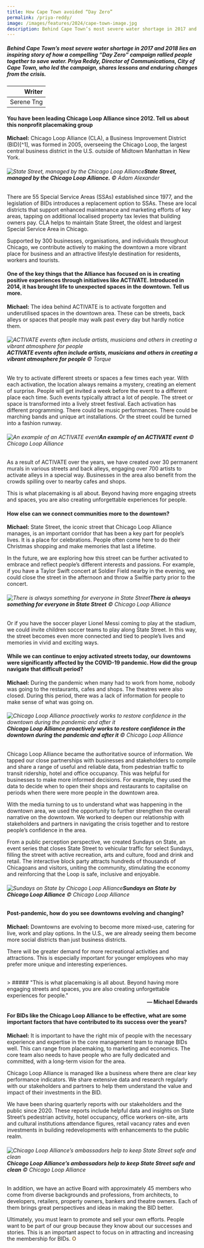 ```yaml
---
title: How Cape Town avoided “Day Zero” 
permalink: /priya-reddy/
image: /images/features/2024/cape-town-image.jpg
description: Behind Cape Town’s most severe water shortage in 2017 and 2018 lies an inspiring story of how a compelling “Day Zero” campaign rallied people together to save water. Priya Reddy, Director of Communications, City of Cape Town, who led the campaign, shares lessons and enduring changes from the crisis. 
---
```


##### Behind Cape Town’s most severe water shortage in 2017 and 2018 lies an inspiring story of how a compelling “Day Zero” campaign rallied people together to save water. Priya Reddy, Director of Communications, City of Cape Town, who led the campaign, shares lessons and enduring changes from the crisis.  

| Writer |
| ---: |
| Serene Tng | 

#### **You have been leading Chicago Loop Alliance since 2012. Tell us about this nonprofit placemaking group**

**Michael:** Chicago Loop Alliance (CLA), a Business Improvement District (BID)[^1], was formed in 2005, overseeing the Chicago Loop, the largest central business district in the U.S. outside of Midtown Manhattan in New York. 

###### ![State Street, managed by the Chicago Loop Alliance](/images/features/2024/state-street.jpg/)**State Street, managed by the Chicago Loop Alliance.** © Adam Alexander

There are 55 Special Service Areas (SSAs) established since 1977, and the legislation of BIDs introduces a replacement option to SSAs. These are local districts that support enhanced maintenance and marketing efforts of key areas, tapping on additional localised property tax levies that building owners pay. CLA helps to maintain State Street, the oldest and largest Special Service Area in Chicago.

Supported by 300 businesses, organisations, and individuals throughout Chicago, we contribute actively to making the downtown a more vibrant place for business and an attractive lifestyle destination for residents, workers and tourists.

#### **One of the key things that the Alliance has focused on is in creating positive experiences through initiatives like ACTIVATE. Introduced in 2014, it has brought life to unexpected spaces in the downtown. Tell us more.**

**Michael:**  The idea behind ACTIVATE is to activate forgotten and underutilised spaces in the downtown area. These can be streets, back alleys or spaces that people may walk past every day but hardly notice them. 

###### ![ACTIVATE events often include artists, musicians and others in creating a vibrant atmosphere for people](/images/features/2024/activate.jpg/)**ACTIVATE events often include artists, musicians and others in creating a vibrant atmosphere for people** ©  Torque

We try to activate different streets or spaces a few times each year. With each activation, the location always remains a mystery, creating an element of surprise. People will get invited a week before the event to a different place each time. Such events typically attract a lot of people. The street or space is transformed into a lively street festival. Each activation has different programming. There could be music performances. There could be marching bands and unique art installations. Or the street could be turned into a fashion runway. 

###### ![An example of an ACTIVATE event](/images/features/2024/activate2.jpg/)**An example of an ACTIVATE event** © Chicago Loop Alliance

As a result of ACTIVATE over the years, we have created over 30 permanent murals in various streets and back alleys, engaging over 700 artists to activate alleys in a special way. Businesses in the area also benefit from the crowds spilling over to nearby cafes and shops. 

This is what placemaking is all about. Beyond having more engaging streets and spaces, you are also creating unforgettable experiences for people. 

#### **How else can we connect communities more to the downtown?**

**Michael:** State Street, the iconic street that Chicago Loop Alliance manages, is an important corridor that has been a key part for people’s lives. It is a place for celebrations. People often come here to do their Christmas shopping and make memories that last a lifetime. 

In the future, we are exploring how this street can be further activated to embrace and reflect people’s different interests and passions. For example, if you have a Taylor Swift concert at Soldier Field nearby in the evening, we could close the street in the afternoon and throw a Swiftie party prior to the concert.  

###### ![There is always something for everyone in State Street](/images/features/2024/state-street2.jpg/)**There is always something for everyone in State Street** © Chicago Loop Alliance

Or if you have the soccer player Lionel Messi coming to play at the stadium, we could invite children soccer teams to play along State Street. In this way, the street becomes even more connected and tied to people’s lives and memories in vivid and exciting ways.  

#### **While we can continue to enjoy activated streets today, our downtowns were significantly affected by the COVID-19 pandemic. How did the group navigate that difficult period?**

**Michael:** During the pandemic when many had to work from home, nobody was going to the restaurants, cafes and shops. The theatres were also closed. During this period, there was a lack of information for people to make sense of what was going on. 

###### ![Chicago Loop Alliance proactively works to restore confidence in the downtown during the pandemic and after it](/images/features/2024/restore.jpg/)**Chicago Loop Alliance proactively works to restore confidence in the downtown during the pandemic and after it** © Chicago Loop Alliance

Chicago Loop Alliance became the authoritative source of information. We tapped our close partnerships with businesses and stakeholders to compile and share a range of useful and reliable data, from pedestrian traffic to transit ridership, hotel and office occupancy. This was helpful for businesses to make more informed decisions. For example, they used the data to decide when to open their shops and restaurants to capitalise on periods when there were more people in the downtown area. 

With the media turning to us to understand what was happening in the downtown area, we used the opportunity to further strengthen the overall narrative on the downtown. We worked to deepen our relationship with stakeholders and partners in navigating the crisis together and to restore people’s confidence in the area. 

From a public perception perspective, we created Sundays on State, an event series that closes State Street to vehicular traffic for select Sundays, filling the street with active recreation, arts and culture, food and drink and retail. The interactive block party attracts hundreds of thousands of Chicagoans and visitors, uniting the community, stimulating the economy and reinforcing that the Loop is safe, inclusive and enjoyable. 

###### ![Sundays on State by Chicago Loop Alliance](/images/features/2024/sundays.jpg/)**Sundays on State by Chicago Loop Alliance** © Chicago Loop Alliance

#### **Post-pandemic, how do you see downtowns evolving and changing?**

**Michael:** Downtowns are evolving to become more mixed-use, catering for live, work and play options. In the U.S., we are already seeing them become more social districts than just business districts. 

There will be greater demand for more recreational activities and attractions. This is especially important for younger employees who may prefer more unique and interesting experiences. 

<br>
> ##### "This is what placemaking is all about. Beyond having more engaging streets and spaces, you are also creating unforgettable experiences for people."
<div align="right"><b>— Michael Edwards</b></div>

#### **For BIDs like the Chicago Loop Alliance to be effective, what are some important factors that have contributed to its success over the years?**

**Michael:** It is important to have the right mix of people with the necessary experience and expertise in the core management team to manage BIDs well. This can range from placemaking, to marketing and economics. The core team also needs to have people who are fully dedicated and committed, with a long-term vision for the area. 

Chicago Loop Alliance is managed like a business where there are clear key performance indicators. We share extensive data and research regularly with our stakeholders and partners to help them understand the value and impact of their investments in the BID. 

We have been sharing quarterly reports with our stakeholders and the public since 2020. These reports include helpful data and insights on State Street’s pedestrian activity, hotel occupancy, office workers on-site, arts and cultural institutions attendance figures, retail vacancy rates and even investments in building redevelopments with enhancements to the public realm.

###### ![Chicago Loop Alliance’s ambassadors help to keep State Street safe and clean](/images/features/2024/clean.jpg/)**Chicago Loop Alliance’s ambassadors help to keep State Street safe and clean** © Chicago Loop Alliance

In addition, we have an active Board with approximately 45 members who come from diverse backgrounds and professions, from architects, to developers, retailers, property owners, bankers and theatre owners. Each of them brings great perspectives and ideas in making the BID better.  

Ultimately, you must learn to promote and sell your own efforts. People want to be part of our group because they know about our successes and stories. This is an important aspect to focus on in attracting and increasing the membership for BIDs. **<font color="#967942">O</font>** 

 

